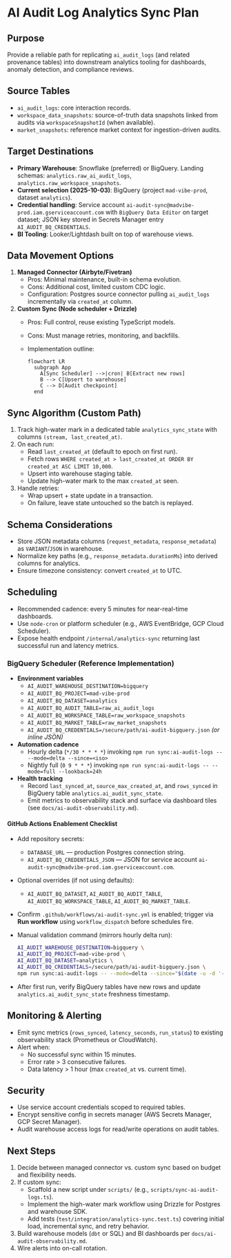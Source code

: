 # AI Audit Log Analytics Sync Plan

## Purpose

Provide a reliable path for replicating `ai_audit_logs` (and related provenance tables) into downstream analytics tooling for dashboards, anomaly detection, and compliance reviews.

## Source Tables

- `ai_audit_logs`: core interaction records.
- `workspace_data_snapshots`: source-of-truth data snapshots linked from audits via `workspaceSnapshotId` (when available).
- `market_snapshots`: reference market context for ingestion-driven audits.

## Target Destinations

- **Primary Warehouse**: Snowflake (preferred) or BigQuery. Landing schemas: `analytics.raw_ai_audit_logs`, `analytics.raw_workspace_snapshots`.
- **Current selection (2025-10-03)**: BigQuery (project `mad-vibe-prod`, dataset `analytics`).
- **Credential handling**: Service account `ai-audit-sync@madvibe-prod.iam.gserviceaccount.com` with `BigQuery Data Editor` on target dataset; JSON key stored in Secrets Manager entry `AI_AUDIT_BQ_CREDENTIALS`.
- **BI Tooling**: Looker/Lightdash built on top of warehouse views.

## Data Movement Options

1. **Managed Connector (Airbyte/Fivetran)**
   - Pros: Minimal maintenance, built-in schema evolution.
   - Cons: Additional cost, limited custom CDC logic.
   - Configuration: Postgres source connector pulling `ai_audit_logs` incrementally via `created_at` column.
2. **Custom Sync (Node scheduler + Drizzle)**
   - Pros: Full control, reuse existing TypeScript models.
   - Cons: Must manage retries, monitoring, and backfills.
   - Implementation outline:

     ```mermaid
     flowchart LR
       subgraph App
         A[Sync Scheduler] -->|cron| B[Extract new rows]
         B --> C[Upsert to warehouse]
         C --> D[Audit checkpoint]
       end
     ```

## Sync Algorithm (Custom Path)

1. Track high-water mark in a dedicated table `analytics_sync_state` with columns `(stream, last_created_at)`.
2. On each run:
   - Read `last_created_at` (default to epoch on first run).
   - Fetch rows `WHERE created_at > last_created_at ORDER BY created_at ASC LIMIT 10,000`.
   - Upsert into warehouse staging table.
   - Update high-water mark to the max `created_at` seen.
3. Handle retries:
   - Wrap upsert + state update in a transaction.
   - On failure, leave state untouched so the batch is replayed.

## Schema Considerations

- Store JSON metadata columns (`request_metadata`, `response_metadata`) as `VARIANT`/`JSON` in warehouse.
- Normalize key paths (e.g., `response_metadata.durationMs`) into derived columns for analytics.
- Ensure timezone consistency: convert `created_at` to UTC.

## Scheduling

- Recommended cadence: every 5 minutes for near-real-time dashboards.
- Use `node-cron` or platform scheduler (e.g., AWS EventBridge, GCP Cloud Scheduler).
- Expose health endpoint `/internal/analytics-sync` returning last successful run and latency metrics.

### BigQuery Scheduler (Reference Implementation)

- **Environment variables**
  - `AI_AUDIT_WAREHOUSE_DESTINATION=bigquery`
  - `AI_AUDIT_BQ_PROJECT=mad-vibe-prod`
  - `AI_AUDIT_BQ_DATASET=analytics`
  - `AI_AUDIT_BQ_AUDIT_TABLE=raw_ai_audit_logs`
  - `AI_AUDIT_BQ_WORKSPACE_TABLE=raw_workspace_snapshots`
  - `AI_AUDIT_BQ_MARKET_TABLE=raw_market_snapshots`
  - `AI_AUDIT_BQ_CREDENTIALS=/secure/path/ai-audit-bigquery.json` *(or inline JSON)*
- **Automation cadence**
  - Hourly delta (`*/30 * * * *`) invoking `npm run sync:ai-audit-logs -- --mode=delta --since=<iso>`
  - Nightly full (`0 9 * * *`) invoking `npm run sync:ai-audit-logs -- --mode=full --lookback=24h`
- **Health tracking**
  - Record `last_synced_at`, `source_max_created_at`, and `rows_synced` in BigQuery table `analytics.ai_audit_sync_state`.
  - Emit metrics to observability stack and surface via dashboard tiles (see `docs/ai-audit-observability.md`).

#### GitHub Actions Enablement Checklist

- Add repository secrets:
  - `DATABASE_URL` — production Postgres connection string.
  - `AI_AUDIT_BQ_CREDENTIALS_JSON` — JSON for service account `ai-audit-sync@madvibe-prod.iam.gserviceaccount.com`.
- Optional overrides (if not using defaults):
  - `AI_AUDIT_BQ_DATASET`, `AI_AUDIT_BQ_AUDIT_TABLE`, `AI_AUDIT_BQ_WORKSPACE_TABLE`, `AI_AUDIT_BQ_MARKET_TABLE`.
- Confirm `.github/workflows/ai-audit-sync.yml` is enabled; trigger via **Run workflow** using `workflow_dispatch` before schedules fire.
- Manual validation command (mirrors hourly delta run):

  ```bash
  AI_AUDIT_WAREHOUSE_DESTINATION=bigquery \
  AI_AUDIT_BQ_PROJECT=mad-vibe-prod \
  AI_AUDIT_BQ_DATASET=analytics \
  AI_AUDIT_BQ_CREDENTIALS=/secure/path/ai-audit-bigquery.json \
  npm run sync:ai-audit-logs -- --mode=delta --since="$(date -u -d '-1 hour' +%FT%TZ)"
  ```

- After first run, verify BigQuery tables have new rows and update `analytics.ai_audit_sync_state` freshness timestamp.

## Monitoring & Alerting

- Emit sync metrics (`rows_synced`, `latency_seconds`, `run_status`) to existing observability stack (Prometheus or CloudWatch).
- Alert when:
  - No successful sync within 15 minutes.
  - Error rate > 3 consecutive failures.
  - Data latency > 1 hour (max `created_at` vs. current time).

## Security

- Use service account credentials scoped to required tables.
- Encrypt sensitive config in secrets manager (AWS Secrets Manager, GCP Secret Manager).
- Audit warehouse access logs for read/write operations on audit tables.

## Next Steps

1. Decide between managed connector vs. custom sync based on budget and flexibility needs.
2. If custom sync:
   - Scaffold a new script under `scripts/` (e.g., `scripts/sync-ai-audit-logs.ts`).
   - Implement the high-water mark workflow using Drizzle for Postgres and warehouse SDK.
   - Add tests (`test/integration/analytics-sync.test.ts`) covering initial load, incremental sync, and retry behavior.
3. Build warehouse models (`dbt` or SQL) and BI dashboards per `docs/ai-audit-observability.md`.
4. Wire alerts into on-call rotation.
